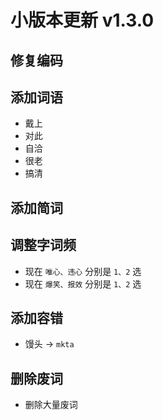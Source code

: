 # 小版本更新 v1.3.0
## 修复编码

## 添加词语
- 戴上
- 对此
- 自洽
- 很老
- 搞清
## 添加简词
## 调整字词频
- 现在 `唯心、违心` 分别是 `1、2` 选
- 现在 `爆笑、报效` 分别是 `1、2` 选
## 添加容错
- 馒头 -> `mkta`
## 删除废词
- 删除大量废词
